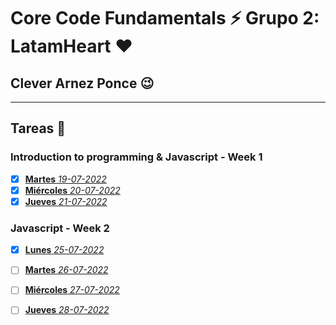 # Core Code Fundamentals :zap: Grupo 2: LatamHeart :hearts:
## Clever Arnez Ponce  :wink:
---
## Tareas  :orange_book:

### Introduction to programming & Javascript - Week 1

- [x] [**Martes** *19-07-2022*](/Week1/Martes-19-07-22.md) 
- [x] [**Miércoles** *20-07-2022*](/Week1/Miércoles-20-07-22.md) 
- [x] [**Jueves** *21-07-2022*](/Week1/Jueves-21-07-22.md) 

### Javascript - Week 2

- [x] [**Lunes** *25-07-2022*](/Week2/Lunes-25-07-22.md) 
- [ ] [**Martes** *26-07-2022*](/Week2/Martes-26-07-22.md) 
- [ ] [**Miércoles** *27-07-2022*](/Week2/Miércoles-27-07-22.md) 
- [ ] [**Jueves** *28-07-2022*](/Week2/Jueves-28-07-22.md) 

